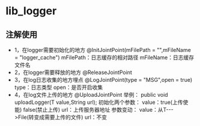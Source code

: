 # lib_logger

## 注解使用
* 1，在logger需要初始化的地方
@InitJointPoint(mFilePath = "",mFileName = "logger_cache")
mFilePath：日志缓存的相对路径
mFileName：日志缓存文件名
* 2，在logger需要释放的地方
@ReleaseJointPoint
* 3，在log日志收集的地方埋点
@LogJointPoint(type = "MSG",open = true)
type：日志类型
open：是否开启收集
* 4，在log文件上传的地方
@UploadJointPoint
举例：
public <T> void uploadLogger(T value,String url);
初始化两个参数：
value：true(上传使能)  false(禁止上传) 
url：上传服务器地址
参数变动：
value：从T--->File(转变成需要上传的文件)
url：不变

